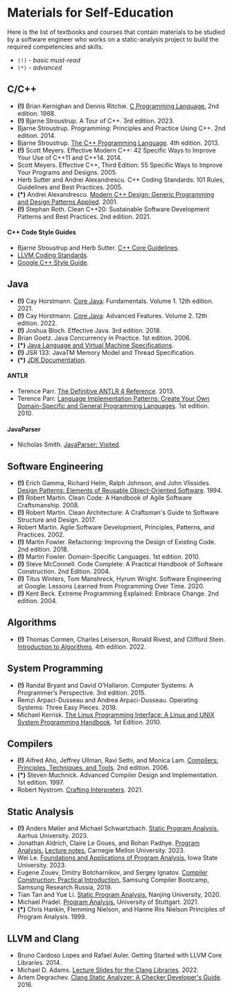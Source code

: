 # Materials for Self-Education

Here is the list of textbooks and courses that contain materials
to be studied by a software engineer who works on a static-analysis project
to build the required competencies and skills.

* `(!)` - _basic must-read_
* `(*)` - _advanced_

## C/C++

- __(!)__ Brian Kernighan and Dennis Ritchie.
  [C Programming Language.](
  https://en.wikipedia.org/wiki/The_C_Programming_Language)
  2nd edition. 1988.
- __(!)__ Bjarne Stroustrup.
  A Tour of C++. 3rd edition. 2023.
- Bjarne Stroustrup.
  Programming: Principles and Practice Using C++.
  2nd edition. 2014.
- Bjarne Stroustrup.
  [The C++ Programming Language](
  https://en.wikipedia.org/wiki/The_C%2B%2B_Programming_Language).
  4th edition. 2013.
- __(!)__ Scott Meyers.
  Effective Modern C++: 42 Specific Ways to Improve Your Use of C++11 and C++14.
  2014.
- Scott Meyers.
  Effective C++, Third Edition: 55 Specific Ways to Improve Your Programs and Designs.
  2005.
- Herb Sutter and Andrei Alexandrescu.
  C++ Coding Standards: 101 Rules, Guidelines and Best Practices.
  2005.
- __(*)__ Andrei Alexandrescu.
  [Modern C++ Design: Generic Programming and Design Patterns Applied](
  https://en.wikipedia.org/wiki/Modern_C%2B%2B_Design). 2001.
- __(!)__ Stephan Roth.
  Clean C++20: Sustainable Software Development Patterns and Best Practices.
  2nd edition. 2021.

#### C++ Code Style Guides

- Bjarne Stroustrup and Herb Sutter.
  [C++ Core Guidelines](
  https://isocpp.github.io/CppCoreGuidelines/CppCoreGuidelines).
- [LLVM Coding Standards](
  https://llvm.org/docs/CodingStandards.html).
- [Google C++ Style Guide](
  https://google.github.io/styleguide/cppguide.html).

## Java

- __(!)__ Cay Horstmann.
  [Core Java](https://horstmann.com/corejava/index.html):
  Fundamentals. Volume 1. 12th edition. 2021.
- __(!)__ Cay Horstmann.
  [Core Java](https://horstmann.com/corejava/index.html):
  Advanced Features. Volume 2. 12th edition. 2022.
- __(!)__ Joshua Bloch. Effective Java. 3rd edition. 2018.
- Brian Goetz. Java Concurrency in Practice. 1st edition. 2006.
- __(*)__ [Java Language and Virtual Machine Specifications](
  https://docs.oracle.com/javase/specs/index.html).
- __(!)__ JSR 133: JavaTM Memory Model and Thread Specification. 
- __(*)__ [JDK Documentation](
  https://docs.oracle.com/en/java/javase/17/books.html).

#### ANTLR

- Terence Parr.
  [The Definitive ANTLR 4 Reference](
  https://pragprog.com/titles/tpantlr2/the-definitive-antlr-4-reference/).
  2013.
- Terence Parr.
  [Language Implementation Patterns:
  Create Your Own Domain-Specific and General Programming Languages](
  https://pragprog.com/titles/tpdsl/language-implementation-patterns/).
  1st edition. 2010.

#### JavaParser

- Nicholas Smith.
  [JavaParser: Visited](
  https://leanpub.com/javaparservisited).

## Software Engineering

- __(!)__ Erich Gamma, Richard Helm, Ralph Johnson, and John Vlissides.
  [Design Patterns: Elements of Reusable Object-Oriented Software](
  https://en.wikipedia.org/wiki/Design_Patterns).
  1994.
- __(!)__ Robert Martin.
  Clean Code: A Handbook of Agile Software Craftsmanship.
  2008.
- __(!)__ Robert Martin.
  Clean Architecture: A Craftsman's Guide to Software Structure and Design.
  2017.
- Robert Martin.
  Agile Software Development, Principles, Patterns, and Practices.
  2002.
- __(!)__ Martin Fowler.
  Refactoring: Improving the Design of Existing Code.
  2nd edition. 2018. 
- __(!)__ Martin Fowler.
  Domain-Specific Languages.
  1st edition. 2010.
- __(!)__ Steve McConnell.
  Code Complete: A Practical Handbook of Software Construction.
  2nd Edition. 2004.
- __(!)__ Titus Winters, Tom Manshreck, Hyrum Wright.
  Software Engineering at Google: Lessons Learned from Programming Over Time.
  2020.
- __(!)__ Kent Beck.
  Extreme Programming Explained: Embrace Change.
  2nd edition. 2004.   

## Algorithms

- __(!)__ Thomas Cormen, Charles Leiserson, Ronald Rivest, and Clifford Stein.  
  [Introduction to Algorithms](
  https://en.wikipedia.org/wiki/Introduction_to_Algorithms).
  4th edition. 2022. 

## System Programming

- __(!)__ Randal Bryant and David O’Hallaron.
  Computer Systems: A Programmer’s Perspective.
  3rd edition. 2015.
- Remzi Arpaci-Dusseau and Andrea Arpaci-Dusseau.
  Operating Systems: Three Easy Pieces.
  2018.
- Michael Kerrisk.
  [The Linux Programming Interface: A Linux and UNIX System Programming Handbook](
  https://man7.org/tlpi/).
  1st Edition. 2010.

## Compilers	

- __(!)__ Alfred Aho, Jeffrey Ullman, Ravi Sethi, and Monica Lam.
  [Compilers: Principles, Techniques, and Tools](
  https://en.wikipedia.org/wiki/Compilers:_Principles,_Techniques,_and_Tools).
  2nd edition. 2006.
- __(*)__ Steven Muchnick.
  Advanced Compiler Design and Implementation.
  1st edition. 1997.
- Robert Nystrom.
  [Crafting Interpreters](
  https://craftinginterpreters.com).
  2021.

## Static Analysis

- __(!)__ Anders Møller and Michael Schwartzbach.
  [Static Program Analysis.](
  https://cs.au.dk/~amoeller/spa/)
  Aarhus University. 2023.
- Jonathan Aldrich, Claire Le Goues, and Rohan Padhye.
  [Program Analysis.](
  https://cmu-program-analysis.github.io/2022/index.html)
  [Lecture notes.](
  https://github.com/CMU-program-analysis/CMU-program-analysis.github.io/blob/master/2023/resources/program-analysis.pdf)
  Carnegie Mellon University. 2023.
- Wei Le.
  [Foundations and Applications of Program Analysis.](
  https://github.com/wei-le/programanalysiscourse)
  Iowa State University. 2023.
- Eugene Zouev, Dmitry Botcharnikov, and Sergey Ignatov.
  [Compiler Construction: Practical Introduction.](
  https://github.com/andrewt0301/CrashCourse/tree/master/Samsung%20Compiler%20BootCamp/Slides)
  Samsung Compiler Bootcamp, Samsung Research Russia, 2019.
- Tian Tan and Yue Li.
  [Static Program Analysis.](https://tai-e.pascal-lab.net/lectures.html) 
  Nanjing University, 2020.
- Michael Pradel.
  [Program Analysis.](https://software-lab.org/teaching/winter2021/pa/)
  University of Stuttgart. 2021.
- __(*)__ Chris Hankin, Flemming Nielson, and Hanne Riis Nielson
  Principles of Program Analysis. 1999.

## LLVM and Clang

- Bruno Cardoso Lopes and Rafael Auler.
  Getting Started with LLVM Core Libraries. 2014.
- Michael D. Adams.
  [Lecture Slides for the Clang Libraries](
  https://www.ece.uvic.ca/~frodo/cppbook/downloads/lecture_slides_for_the_clang_libraries-0.0.pdf).
  2022.
- Artem Degrachev.
  [Clang Static Analyzer: A Checker Developer's Guide](
  https://github.com/haoNoQ/clang-analyzer-guide/releases/download/v0.1/clang-analyzer-guide-v0.1.pdf).
  2016.



